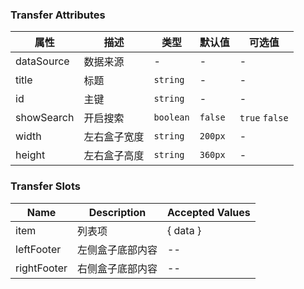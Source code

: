 ### Transfer Attributes

| 属性       | 描述         | 类型      | 默认值  | 可选值         |
| ---------- | ------------ | --------- | ------- | -------------- |
| dataSource | 数据来源     | -         | -       | -              |
| title      | 标题         | `string`  | -       | -              |
| id         | 主键         | `string`  | -       | -              |
| showSearch | 开启搜索     | `boolean` | `false` | `true` `false` |
| width      | 左右盒子宽度 | `string`  | `200px` | -              |
| height     | 左右盒子高度 | `string`  | `360px` | -              |

### Transfer Slots

| Name        | Description      | Accepted Values |
| ----------- | ---------------- | --------------- |
| item        | 列表项           | { data }        |
| leftFooter  | 左侧盒子底部内容 | --              |
| rightFooter | 右侧盒子底部内容 | --              |
